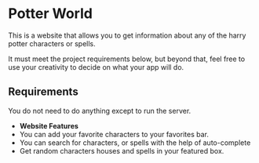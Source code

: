 # Potter World

This is a website that allows you to get information about any of the harry potter characters or spells.

It must meet the project requirements below, but beyond that, feel free to use your creativity to decide on what your app will do.

## Requirements

You do not need to do anything except to run the server.

* **Website Features**
* You can add your favorite characters to your favorites bar.
* You can search for characters, or spells with the help of auto-complete
* Get random characters houses and spells in your featured box.


